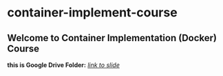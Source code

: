 # container-implement-course

## Welcome to Container Implementation (Docker) Course

**this is Google Drive Folder:** *[link to slide](www.google.com)*
